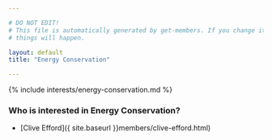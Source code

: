 ```yaml
---

# DO NOT EDIT!
# This file is automatically generated by get-members. If you change it, bad
# things will happen.

layout: default
title: "Energy Conservation"

---
```


{% include interests/energy-conservation.md %}

### Who is interested in Energy Conservation?


* [Clive Efford]({ site.baseurl }}members/clive-efford.html)
